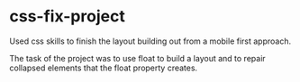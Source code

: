# css-fix-project
Used css skills to finish the layout building out from a mobile first approach. 

The task of the project was to use float to build a layout and to repair collapsed elements that the float property creates.

